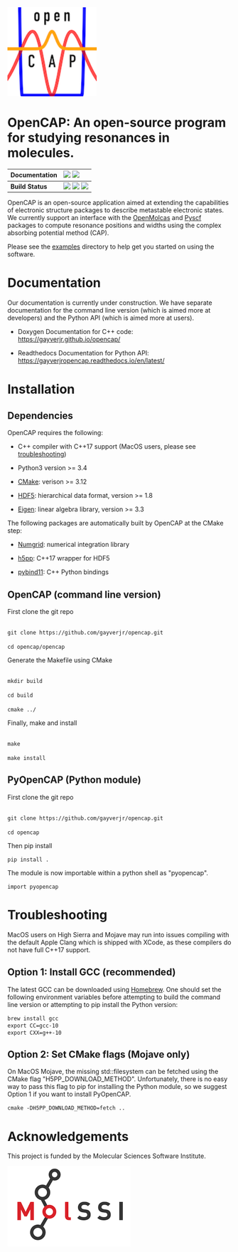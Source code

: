 <div align="left">
  <img src="https://github.com/gayverjr/opencap/blob/master/images/opencap_logo.png" height="200px">
</div>

# OpenCAP: An open-source program for studying resonances in molecules.                                                               
| **Documentation** | [![][docs-img]][docs-url] [![][rtd-img]][rtd-url] |
| :------ | :------- |
| **Build Status**  | [![][travis-img]][travis-url] [![][cov-img]][cov-url] [![][lgtm-img]][lgtm-url]  |

[docs-img]: https://img.shields.io/badge/doc-latest-blue.svg
[docs-url]: https://gayverjr.github.io/opencap/
[travis-img]: https://travis-ci.com/gayverjr/opencap.svg?branch=master
[travis-url]: https://travis-ci.com/gayverjr/opencap
[lgtm-img]: https://img.shields.io/lgtm/grade/cpp/g/gayverjr/opencap.svg?logo=lgtm&logoWidth=18
[lgtm-url]: https://lgtm.com/projects/g/gayverjr/opencap/context:cpp
[rtd-img]: https://readthedocs.org/projects/gayverjropencap/badge/?version=latest
[rtd-url]: https://gayverjropencap.readthedocs.io/en/latest/?badge=latest
[cov-img]: https://codecov.io/gh/gayverjr/opencap/branch/master/graph/badge.svg
[cov-url]: https://codecov.io/gh/gayverjr/opencap/branch/master

OpenCAP is an open-source application aimed at extending the capabilities of electronic structure packages to describe metastable electronic states. 
We currently support an interface with the [OpenMolcas](https://gitlab.com/Molcas/OpenMolcas) and [Pyscf](https://github.com/pyscf/pyscf) packages to 
compute resonance positions and widths using the complex absorbing potential method (CAP). 

Please see the [examples](https://github.com/gayverjr/opencap/tree/master/examples) directory 
to help get you started on using the software.

# Documentation
Our documentation is currently under construction. We have separate documentation for the 
command line version (which is aimed more at developers) and the Python API (which is aimed 
more at users).

* Doxygen Documentation for C++ code: https://gayverjr.github.io/opencap/

* Readthedocs Documentation for Python API: https://gayverjropencap.readthedocs.io/en/latest/

# Installation

## Dependencies

OpenCAP requires the following:

* C++ compiler with C++17 support (MacOS users, please see [troubleshooting](#Troubleshooting))

* Python3 version >= 3.4

* [CMake](https://cmake.org/):  verison >= 3.12

* [HDF5](https://www.hdfgroup.org/solutions/hdf5/): hierarchical data format, version >= 1.8

* [Eigen](http://eigen.tuxfamily.org/dox/): linear algebra library, version >= 3.3


The following packages are automatically built by OpenCAP at the CMake step:

* [Numgrid](https://github.com/dftlibs/numgrid): numerical integration library

* [h5pp](https://github.com/DavidAce/h5pp): C++17 wrapper for HDF5

* [pybind11](https://github.com/pybind/pybind11): C++ Python bindings


## OpenCAP (command line version)

First clone the git repo

```

git clone https://github.com/gayverjr/opencap.git

cd opencap/opencap

```

Generate the Makefile using CMake

```

mkdir build

cd build

cmake ../

```

Finally, make and install

```

make

make install

```

## PyOpenCAP (Python module)

First clone the git repo

```

git clone https://github.com/gayverjr/opencap.git

cd opencap

```

Then pip install

```
pip install .

```

The module is now importable within a python shell as "pyopencap".

```
import pyopencap
```

# Troubleshooting

MacOS users on High Sierra and Mojave may run into issues compiling with the default 
Apple Clang which is shipped with XCode, as these compilers do not have full C++17 support. 

## Option 1: Install GCC (recommended)
The latest GCC can be downloaded using [Homebrew](https://formulae.brew.sh/formula/gcc).
One should set the following environment variables before attempting to build the command 
line version or attempting to pip install the Python version:

````
brew install gcc
export CC=gcc-10
export CXX=g++-10
````

## Option 2: Set CMake flags (Mojave only)
On MacOS Mojave, the missing std::filesystem can be fetched using the CMake flag
"H5PP_DOWNLOAD_METHOD". Unfortunately, there is no easy way to pass this flag to pip for 
installing the Python module, so we suggest Option 1 if you want to install PyOpenCAP.

```
cmake -DH5PP_DOWNLOAD_METHOD=fetch ..
```

 
# Acknowledgements
This project is funded by the Molecular Sciences Software Institute.


![MolSSI logo](https://github.com/gayverjr/OpenCAP/blob/master/images/molssi_logo.png)
